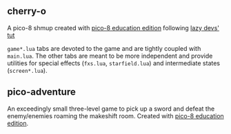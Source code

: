 ## cherry-o

A pico-8 shmup created with [pico-8 education edition](https://www.pico-8-edu.com/) following [lazy devs' tut](https://www.youtube.com/playlist?list=PLea8cjCua_P3Sfq4XJqNVbd1vsWnh7LZd) 

`game*.lua` tabs are devoted to the game and are tightly coupled with `main.lua`. The other tabs are meant to be more independent and provide utilities for special effects (`fxs.lua`, `starfield.lua`) and intermediate states (`screen*.lua`).

## pico-adventure

An exceedingly small three-level game to pick up a sword and defeat the enemy/enemies roaming the makeshift room. Created with [pico-8 education edition](https://www.pico-8-edu.com/).